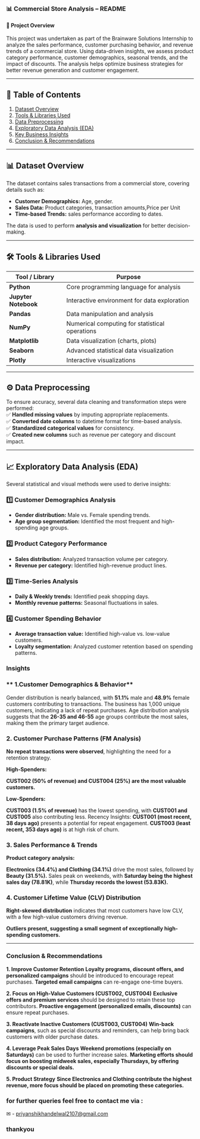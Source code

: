 ### **📊 Commercial Store Analysis – README**  

#### **📌 Project Overview**  
This project was undertaken as part of the Brainware Solutions Internship to analyze the sales performance, customer purchasing behavior, and revenue trends of a commercial store. Using data-driven insights, we assess product category performance, customer demographics, seasonal trends, and the impact of discounts. The analysis helps optimize business strategies for better revenue generation and customer engagement.

---

## **📂 Table of Contents**  
1. [Dataset Overview](#dataset-overview)  
2. [Tools & Libraries Used](#tools--libraries-used)
3. [Data Preprocessing](#Data-Preprocessing)
4. [Exploratory Data Analysis (EDA)](#exploratory-data-analysis-eda)  
5. [Key Business Insights](#key-business-insights)  
6. [Conclusion & Recommendations](#conclusion--recommendations)  

---

## **📊 Dataset Overview**  
The dataset contains sales transactions from a commercial store, covering details such as:  
- **Customer Demographics:** Age, gender.
- **Sales Data:** Product categories, transaction amounts,Price per Unit
- **Time-based Trends:** sales performance according to dates.  

The data is used to perform **analysis and visualization** for better decision-making.  

---

## **🛠️ Tools & Libraries Used**  

| Tool / Library    | Purpose |
|-------------------|--------------------------------------------------|
| **Python**       | Core programming language for analysis |
| **Jupyter Notebook** | Interactive environment for data exploration |
| **Pandas**       | Data manipulation and analysis |
| **NumPy**        | Numerical computing for statistical operations |
| **Matplotlib**   | Data visualization (charts, plots) |
| **Seaborn**      | Advanced statistical data visualization |
| **Plotly**       | Interactive visualizations |


---

## **⚙️ Data Preprocessing**  
To ensure accuracy, several data cleaning and transformation steps were performed:  
✅ **Handled missing values** by imputing appropriate replacements.  
✅ **Converted date columns** to datetime format for time-based analysis.  
✅ **Standardized categorical values** for consistency.  
✅ **Created new columns** such as revenue per category and discount impact.  

---

## **📈 Exploratory Data Analysis (EDA)**  
Several statistical and visual methods were used to derive insights:  

### **1️⃣ Customer Demographics Analysis**  
- **Gender distribution:** Male vs. Female spending trends.  
- **Age group segmentation:** Identified the most frequent and high-spending age groups.  

### **2️⃣ Product Category Performance**  
- **Sales distribution:** Analyzed transaction volume per category.  
- **Revenue per category:** Identified high-revenue product lines.  

### **3️⃣ Time-Series Analysis**  
- **Daily & Weekly trends:** Identified peak shopping days.  
- **Monthly revenue patterns:** Seasonal fluctuations in sales.  

### **4️⃣ Customer Spending Behavior**  
- **Average transaction value:** Identified high-value vs. low-value customers.  
- **Loyalty segmentation:** Analyzed customer retention based on spending patterns.  


### **Insights**
### ** 1.Customer Demographics & Behavior**
Gender distribution is nearly balanced, with **51.1%** male and **48.9%** female customers contributing to transactions.
The business has 1,000 unique customers, indicating a lack of repeat purchases.
Age distribution analysis suggests that the **26-35 and 46-55** age groups contribute the most sales, making them the primary target audience.

### **2. Customer Purchase Patterns (FM Analysis)**
**No repeat transactions were observed**, highlighting the need for a retention strategy.

**High-Spenders:**

**CUST002 (50% of revenue) and CUST004 (25%) are the most valuable customers.**

**Low-Spenders:**

**CUST003 (1.5% of revenue)** has the lowest spending, with **CUST001 and CUST005** also contributing less.
Recency Insights:
**CUST001 (most recent, 38 days ago)** presents a potential for repeat engagement.
**CUST003 (least recent, 353 days ago)** is at high risk of churn.

### **3. Sales Performance & Trends**

**Product category analysis:**

**Electronics (34.4%) and Clothing (34.1%)** drive the most sales, followed by **Beauty (31.5%).**
Sales peak on weekends, with **Saturday being the highest sales day (78.81K)**, while **Thursday records the lowest (53.83K).**

### **4. Customer Lifetime Value (CLV) Distribution**
**Right-skewed distribution** indicates that most customers have low CLV, with a few high-value customers driving revenue.

**Outliers present, suggesting a small segment of exceptionally high-spending customers.**

---

### **Conclusion & Recommendations**

**1. Improve Customer Retention**
**Loyalty programs, discount offers, and personalized campaigns** should be introduced to encourage repeat purchases.
**Targeted email campaigns** can re-engage one-time buyers.

**2. Focus on High-Value Customers (CUST002, CUST004)**
**Exclusive offers and premium services** should be designed to retain these top contributors.
**Proactive engagement (personalized emails, discounts)** can ensure repeat purchases.

**3. Reactivate Inactive Customers (CUST003, CUST004)**
**Win-back campaigns**, such as special discounts and reminders, can help bring back customers with older purchase dates.

**4. Leverage Peak Sales Days**
**Weekend promotions (especially on Saturdays)** can be used to further increase sales.
**Marketing efforts should focus on boosting midweek sales, especially Thursdays, by offering discounts or special deals.**

**5. Product Strategy**
**Since Electronics and Clothing contribute the highest revenue, more focus should be placed on promoting these categories.**

### **for further queries feel free to contact me via :**

✉ - priyanshikhandelwal2107@gmail.com 

### thankyou
